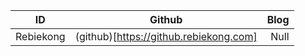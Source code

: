 
|ID             | Github        | Blog  |
| ------------- |:-------------:| -----:|
| Rebiekong     | (github)[https://github.rebiekong.com] | Null  |